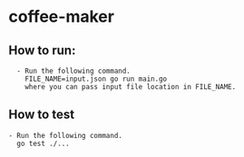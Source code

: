 # coffee-maker


## How to run:
      - Run the following command.
        FILE_NAME=input.json go run main.go
        where you can pass input file location in FILE_NAME.

## How to test
    - Run the following command.
      go test ./...
    
